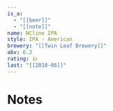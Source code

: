 ```yaml
---
is_a:
  - "[[beer]]"
  - "[[note]]"
name: NCline IPA
style: IPA - American
brewery: "[[Twin Leaf Brewery]]"
abv: 6.2
rating: 👍
last: "[[2018-06]]"
---
```

# Notes

